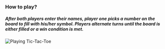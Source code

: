 ### How to play?
##### After both players enter their names, player one picks a number on the board to fill with his/her symbol. Players alternate turns until the board is either filled or a win condition is met. 
![Playing Tic-Tac-Toe](https://i.imgur.com/Bmy1Zpc.png)
